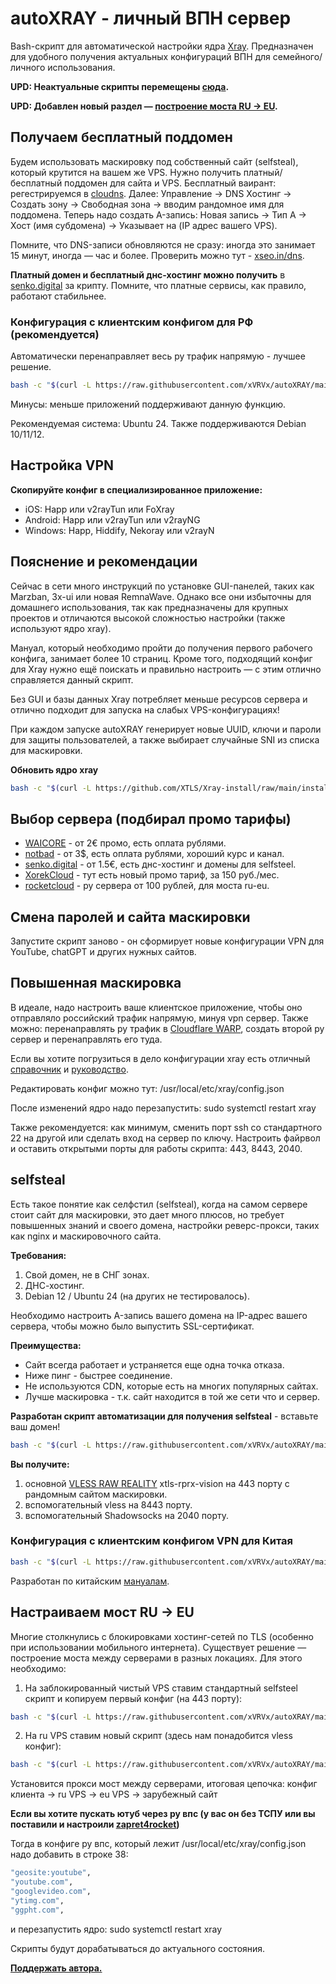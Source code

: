 # autoXRAY - личный ВПН сервер
Bash-скрипт для автоматической настройки ядра [Xray](https://github.com/XTLS/Xray-core). Предназначен для удобного получения актуальных конфигураций ВПН для семейного/личного использования.

**UPD: Неактуальные скрипты перемещены [сюда](https://github.com/xVRVx/autoXRAY/blob/main/oldScriptReadme.md).**

**UPD: Добавлен новый раздел — [построение моста RU -> EU](#%D0%BD%D0%B0%D1%81%D1%82%D1%80%D0%B0%D0%B8%D0%B2%D0%B0%D0%B5%D0%BC-%D0%BC%D0%BE%D1%81%D1%82-ru---eu).**

## Получаем бесплатный поддомен

Будем использовать маскировку под собственный сайт (selfsteal), который крутится на вашем же VPS. Нужно получить платный/бесплатный поддомен для сайта и VPS.
Бесплатный ваирант: регестрируемся в [cloudns](https://www.cloudns.net/aff/id/1919804/). Далее: Управление -> DNS Хостинг -> Создать зону -> Свободная зона -> вводим рандомное имя для поддомена.
Теперь надо создать A-запись: Новая запись -> Тип А -> Хост (имя субдомена) -> Указывает на (IP адрес вашего VPS).

Помните, что DNS-записи обновляются не сразу: иногда это занимает 15 минут, иногда — час и более. 
Проверить можно тут - [xseo.in/dns](https://xseo.in/dns).

**Платный домен и бесплатный днс-хостинг можно получить** в [senko.digital](https://senko.digital/?ref=47670) за крипту.
Помните, что платные сервисы, как правило, работают стабильнее.

### Конфигурация с клиентским конфигом для РФ (рекомендуется)
Автоматически перенаправляет весь ру трафик напрямую - лучшее решение.
```bash
bash -c "$(curl -L https://raw.githubusercontent.com/xVRVx/autoXRAY/main/autoXRAYselfstealConfRU.sh)" -- вашДОМЕН.com
```
Минусы: меньше приложений поддерживают данную функцию.



Рекомендуемая система: Ubuntu 24. Также поддерживаются Debian 10/11/12.


## Настройка VPN
**Скопируйте конфиг в специализированное приложение:**

- iOS: Happ или v2rayTun или FoXray
- Android: Happ или v2rayTun или v2rayNG
- Windows: Happ, Hiddify, Nekoray или v2rayN


## Пояснение и рекомендации

Сейчас в сети много инструкций по установке GUI-панелей, таких как Marzban, 3x-ui или новая RemnaWave. Однако все они избыточны для домашнего использования, так как предназначены для крупных проектов и отличаются высокой сложностью настройки (также используют ядро xray). 

Мануал, который необходимо пройти до получения первого рабочего конфига, занимает более 10 страниц. 
Кроме того, подходящий конфиг для Xray нужно ещё поискать и правильно настроить — с этим отлично справляется данный скрипт.

Без GUI и базы данных Xray потребляет меньше ресурсов сервера и отлично подходит для запуска на слабых VPS-конфигурациях!

При каждом запуске autoXRAY генерирует новые UUID, ключи и пароли для защиты пользователей, а также выбирает случайные SNI из списка для маскировки.

**Обновить ядро xray**
```bash
bash -c "$(curl -L https://github.com/XTLS/Xray-install/raw/main/install-release.sh)" @ install
```

## Выбор сервера (подбирал промо тарифы)

- [WAICORE](https://waicore.com/?from=3063) - от 2€ промо, есть оплата рублями.
- [notbad](https://my.notbad.cloud/?from=188) - от 3$, есть оплата рублями, хороший курс и канал.
- [senko.digital](https://senko.digital/?ref=47670) - от 1.5€, есть днс-хостинг и домены для selfsteel.
- [XorekCloud](https://xorek.cloud/?from=28522) - тут есть новый промо тариф, за 150 руб./мес.
- [rocketcloud](https://rocketcloud.ru/?affiliate_uuid=e9ad7432-7898-4de2-8606-38eb90e0c1a6) - ру сервера от 100 рублей, для моста ru-eu.


## Смена паролей и сайта маскировки

Запустите скрипт заново - он сформирует новые конфигурации VPN для YouTube, chatGPT и других нужных сайтов.

## Повышенная маскировка

В идеале, надо настроить ваше клиентское приложение, чтобы оно отправляло российский трафик напрямую, минуя vpn сервер. Также можно: перенаправлять ру трафик в [Cloudflare WARP](https://marzban-docs.sm1ky.com/tutorials/cloudflare-warp/), создать второй ру сервер и перенаправлять его туда.

Если вы хотите погрузиться в дело конфигурации xray есть отличный [справочник](https://xtls.github.io/ru/config/outbounds/vless.html) и [руководство](https://github.com/XTLS/Xray-core/discussions/3518).

Редактировать конфиг можно тут: /usr/local/etc/xray/config.json

После изменений ядро надо перезапустить: sudo systemctl restart xray

Также рекомендуется: как минимум, сменить порт ssh со стандартного 22 на другой или сделать вход на сервер по ключу. Настроить файрвол и оставить открытыми порты для работы скрипта: 443, 8443, 2040.


## selfsteal

Есть такое понятие как селфстил (selfsteal), когда на самом сервере стоит сайт для маскировки, это дает много плюсов, но требует повышенных знаний и своего домена, настройки реверс-прокси, таких как nginx и маскировочного сайта.

**Требования:**
1. Свой домен, не в СНГ зонах.
2. ДНС-хостинг.
3. Debian 12 / Ubuntu 24 (на других не тестировалось).

Необходимо настроить A-запись вашего домена на IP-адрес вашего сервера, чтобы можно было выпустить SSL-сертификат.

**Преимущества:**
- Сайт всегда работает и устраняется еще одна точка отказа.
- Ниже пинг - быстрее соединение.
- Не используются CDN, которые есть на многих популярных сайтах.
- Лучше маскировка - т.к. сайт находится в той же сети что и сервер.

**Разработан скрипт автоматизации для получения selfsteal** - вставьте ваш домен!
```bash
bash -c "$(curl -L https://raw.githubusercontent.com/xVRVx/autoXRAY/main/autoXRAYselfsteal.sh)" -- вашДОМЕН.com
```
**Вы получите:**
1. основной [VLESS RAW REALITY](https://gozargah.github.io/marzban/ru/docs/xray-inbounds) xtls-rprx-vision на 443 порту с рандомным сайтом маскировки.
2. вспомогательный vless на 8443 порту.
3. вспомогательный Shadowsocks на 2040 порту.



### Конфигурация с клиентским конфигом VPN для Китая
```bash
bash -c "$(curl -L https://raw.githubusercontent.com/xVRVx/autoXRAY/main/autoXRAYselfstealConfChina.sh)" -- вашДОМЕН.com
```
Разработан по китайским [мануалам](https://xtls.github.io/ru/document/level-0/ch08-xray-clients.html#_8-3-%D0%B4%D0%BE%D0%BF%D0%BE%D0%BB%D0%BD%D0%B8%D1%82%D0%B5%D0%BB%D1%8C%D0%BD%D0%BE%D0%B5-%D0%B7%D0%B0%D0%B4%D0%B0%D0%BD%D0%B8%D0%B5-1-%D0%BD%D0%B0%D1%81%D1%82%D1%80%D0%BE%D0%B8%D0%BA%D0%B0-xray-core-%D0%BD%D0%B0-%D0%BF%D0%BA-%D0%B2%D1%80%D1%83%D1%87%D0%BD%D1%83%D1%8E).



## Настраиваем мост RU -> EU
Многие столкнулись с блокировками хостинг-сетей по TLS (особенно при использовании мобильного интернета). Существует решение — построение моста между серверами в разных локациях. Для этого необходимо:

1) На заблокированный чистый VPS ставим стандартный selfsteel скрипт и копируем первый конфиг (на 443 порту):
```bash
bash -c "$(curl -L https://raw.githubusercontent.com/xVRVx/autoXRAY/main/autoXRAYselfsteal.sh)" -- поддомен1.вашДОМЕН.com
```
2) На ru VPS ставим новый скрипт (здесь нам понадобится vless конфиг):
```bash
bash -c "$(curl -L https://raw.githubusercontent.com/xVRVx/autoXRAY/main/autoXRAYselfstealConfRUbrEU.sh)" -- поддомен2.вашДОМЕН.com "vless://вашКонфиг"
```
Установится прокси мост между серверами, итоговая цепочка: конфиг клиента -> ru VPS -> eu VPS -> зарубежный сайт

**Если вы хотите пускать ютуб через ру впс (у вас он без ТСПУ или вы поставили и настроили [zapret4rocket](https://github.com/IndeecFOX/zapret4rocket))**

Тогда в конфиге ру впс, который лежит /usr/local/etc/xray/config.json надо добавить в строке 38:
```bash
"geosite:youtube",
"youtube.com",
"googlevideo.com",
"ytimg.com",
"ggpht.com",
```
и перезапустить ядро: sudo systemctl restart xray

Скрипты будут дорабатываться до актуального состояния.

**[Поддержать автора.](https://pay.cryptocloud.plus/pos/Weu1Y0fOhLho0nte)**
